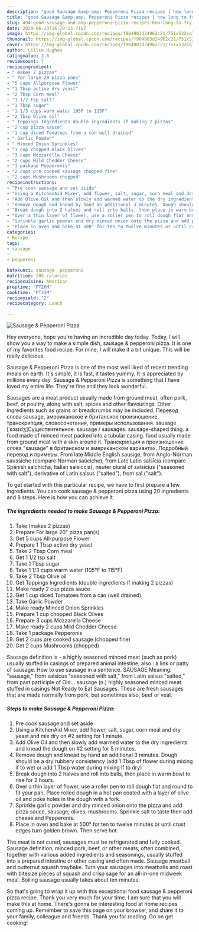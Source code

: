 ```yaml
---
description: "good Sausage &amp;amp; Pepperoni Pizza recipes | how long to fry Sausage &amp;amp; Pepperoni Pizza"
title: "good Sausage &amp;amp; Pepperoni Pizza recipes | how long to fry Sausage &amp;amp; Pepperoni Pizza"
slug: 494-good-sausage-and-amp-pepperoni-pizza-recipes-how-long-to-fry-sausage-and-amp-pepperoni-pizza
date: 2020-06-23T16:20:13.710Z
image: https://img-global.cpcdn.com/recipes/f904903d24962c21/751x532cq70/sausage-pepperoni-pizza-recipe-main-photo.jpg
thumbnail: https://img-global.cpcdn.com/recipes/f904903d24962c21/751x532cq70/sausage-pepperoni-pizza-recipe-main-photo.jpg
cover: https://img-global.cpcdn.com/recipes/f904903d24962c21/751x532cq70/sausage-pepperoni-pizza-recipe-main-photo.jpg
author: Lillie Hughes
ratingvalue: 3.6
reviewcount: 7
recipeingredient:
- " makes 2 pizzas"
- " For large 20 pizza pans"
- "5 cups Allpurpose Flower"
- "1 Tbsp active dry yeast"
- "2 Tbsp Corn meal"
- "1 1/2 tsp salt"
- "1 Tbsp sugar"
- "1 1/3 cups warm water 105F to 115F"
- "2 Tbsp Olive oil"
- " Toppings Ingredients double ingredients if making 2 pizzas"
- "2 cup pizza sauce"
- "1 cup diced Tomatoes from a can well drained"
- " Garlic Powder"
- " Minced Onion Sprinkles"
- "1 cup chopped Black Olives"
- "3 cups Mozzarella Cheese"
- "2 cups Mild Chedder Cheese"
- "1 package Pepperonis"
- "2 cups pre cooked sausage chopped fine"
- "2 cups Mushrooms chopped"
recipeinstructions:
- "Pre cook sausage and set aside"
- "Using a KitchenAid Mixer, add flower, salt, sugar, corn meal and dry yeast and mix dry on #2 setting for 1 minute."
- "Add Olive Oil and then slowly add warmed water to the dry ingredients and knead the dough on #2 setting for 5 minutes."
- "Remove dough and knead by hand an additional 3 minutes. Dough should be a dry rubbery consistency (add 1 Tbsp of flower during mixing if to wet or add 1 Tbsp water during mixing if to dry)"
- "Break dough into 2 halves and roll into balls, then place in warm bowl to rise for 2 hours."
- "Over a thin layer of flower, use a roller pen to roll dough flat and round to fit your pan. Place rolled dough in a hot pan coated with a layer of olive oil and poke holes in the dough with a fork."
- "Sprinkle garlic powder and dry minced onion onto the pizza and add pizza sauce, sausage, olives, mushrooms. Sprinkle salt to taste then add cheese and Pepperonis."
- "Place in oven and bake at 500° for ten to twelve minutes or until crust edges turn golden brown. Then serve hot."
categories:
- Recipe
tags:
- sausage
- 
- pepperoni

katakunci: sausage  pepperoni 
nutrition: 205 calories
recipecuisine: American
preptime: "PT26M"
cooktime: "PT33M"
recipeyield: "2"
recipecategory: Lunch

---
```



![Sausage &amp; Pepperoni Pizza](https://img-global.cpcdn.com/recipes/f904903d24962c21/751x532cq70/sausage-pepperoni-pizza-recipe-main-photo.jpg)

Hey everyone, hope you're having an incredible day today. Today, I will show you a way to make a simple dish, sausage &amp; pepperoni pizza. It is one of my favorites food recipe. For mine, I will make it a bit unique. This will be really delicious.

Sausage &amp; Pepperoni Pizza is one of the most well liked of recent trending meals on earth. It's simple, it is fast, it tastes yummy. It is appreciated by millions every day. Sausage &amp; Pepperoni Pizza is something that I have loved my entire life. They're fine and they look wonderful.

Sausages are a meat product usually made from ground meat, often pork, beef, or poultry, along with salt, spices and other flavourings. Other ingredients such as grains or breadcrumbs may be included. Перевод слова sausage, американское и британское произношение, транскрипция, словосочетания, примеры использования. sausage [ˈsɔsɪdʒ]Существительное. sausage / sausages. sausage-shaped thing. a food made of minced meat packed into a tubular casing. food usually made from ground meat with a skin around it. Транскрипция и произношение слова &#34;sausage&#34; в британском и американском вариантах. Подробный перевод и примеры. From late Middle English sausige, from Anglo-Norman saussiche (compare Norman saûciche), from Late Latin salsīcia (compare Spanish salchicha, Italian salsiccia), neuter plural of salsīcius (&#34;seasoned with salt&#34;), derivative of Latin salsus (&#34;salted&#34;), from sal (&#34;salt&#34;).


To get started with this particular recipe, we have to first prepare a few ingredients. You can cook sausage &amp; pepperoni pizza using 20 ingredients and 8 steps. Here is how you can achieve it.

<!--inarticleads1-->

##### The ingredients needed to make Sausage &amp; Pepperoni Pizza:

1. Take  (makes 2 pizzas)
1. Prepare  For large 20&#34; pizza pan(s)
1. Get 5 cups All-purpose Flower
1. Prepare 1 Tbsp active dry yeast
1. Take 2 Tbsp Corn meal
1. Get 1 1/2 tsp salt
1. Take 1 Tbsp sugar
1. Take 1 1/3 cups warm water (105°F to 115°F)
1. Take 2 Tbsp Olive oil
1. Get  Toppings Ingredients (double ingredients if making 2 pizzas)
1. Make ready 2 cup pizza sauce
1. Get 1 cup diced Tomatoes from a can (well drained)
1. Take  Garlic Powder
1. Make ready  Minced Onion Sprinkles
1. Prepare 1 cup chopped Black Olives
1. Prepare 3 cups Mozzarella Cheese
1. Make ready 2 cups Mild Chedder Cheese
1. Take 1 package Pepperonis
1. Get 2 cups pre cooked sausage (chopped fine)
1. Get 2 cups Mushrooms (chopped)


Sausage definition is - a highly seasoned minced meat (such as pork) usually stuffed in casings of prepared animal intestine; also : a link or patty of sausage. How to use sausage in a sentence. SAUSAGE Meaning: &#34;sausage,&#34; from salsicus &#34;seasoned with salt,&#34; from Latin salsus &#34;salted,&#34; from past participle of Old… sausage (n.) highly seasoned minced meat stuffed in casings Not Ready to Eat Sausages. These are fresh sausages that are made normally from pork, but sometimes also, beef or veal. 

<!--inarticleads2-->

##### Steps to make Sausage &amp; Pepperoni Pizza:

1. Pre cook sausage and set aside
1. Using a KitchenAid Mixer, add flower, salt, sugar, corn meal and dry yeast and mix dry on #2 setting for 1 minute.
1. Add Olive Oil and then slowly add warmed water to the dry ingredients and knead the dough on #2 setting for 5 minutes.
1. Remove dough and knead by hand an additional 3 minutes. Dough should be a dry rubbery consistency (add 1 Tbsp of flower during mixing if to wet or add 1 Tbsp water during mixing if to dry)
1. Break dough into 2 halves and roll into balls, then place in warm bowl to rise for 2 hours.
1. Over a thin layer of flower, use a roller pen to roll dough flat and round to fit your pan. Place rolled dough in a hot pan coated with a layer of olive oil and poke holes in the dough with a fork.
1. Sprinkle garlic powder and dry minced onion onto the pizza and add pizza sauce, sausage, olives, mushrooms. Sprinkle salt to taste then add cheese and Pepperonis.
1. Place in oven and bake at 500° for ten to twelve minutes or until crust edges turn golden brown. Then serve hot.


The meat is not cured, sausages must be refrigerated and fully cooked. Sausage definition, minced pork, beef, or other meats, often combined, together with various added ingredients and seasonings, usually stuffed into a prepared intestine or other casing and often made. Sausage meatball and butternut squash traybake. Turn your sausages into meatballs and roast with bitesize pieces of squash and crisp sage for an all-in-one midweek meal. Boiling sausage usually takes about ten minutes. 

So that's going to wrap it up with this exceptional food sausage &amp; pepperoni pizza recipe. Thank you very much for your time. I am sure that you will make this at home. There's gonna be interesting food at home recipes coming up. Remember to save this page on your browser, and share it to your family, colleague and friends. Thank you for reading. Go on get cooking!
